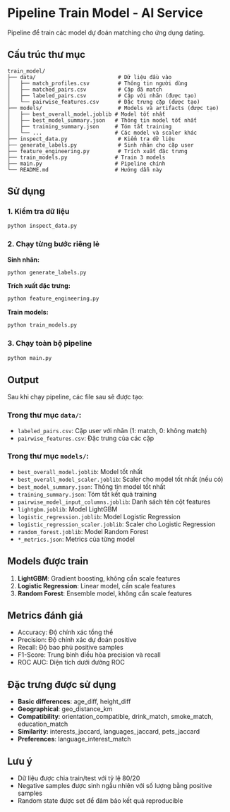 # Pipeline Train Model - AI Service

Pipeline để train các model dự đoán matching cho ứng dụng dating.

## Cấu trúc thư mục

```
train_model/
├── data/                          # Dữ liệu đầu vào
│   ├── match_profiles.csv         # Thông tin người dùng
│   ├── matched_pairs.csv          # Cặp đã match
│   ├── labeled_pairs.csv          # Cặp với nhãn (được tạo)
│   └── pairwise_features.csv      # Đặc trưng cặp (được tạo)
├── models/                        # Models và artifacts (được tạo)
│   ├── best_overall_model.joblib # Model tốt nhất
│   ├── best_model_summary.json   # Thông tin model tốt nhất
│   ├── training_summary.json     # Tóm tắt training
│   └── ...                       # Các model và scaler khác
├── inspect_data.py                # Kiểm tra dữ liệu
├── generate_labels.py             # Sinh nhãn cho cặp user
├── feature_engineering.py         # Trích xuất đặc trưng
├── train_models.py               # Train 3 models
├── main.py                       # Pipeline chính
└── README.md                     # Hướng dẫn này
```

## Sử dụng

### 1. Kiểm tra dữ liệu
```bash
python inspect_data.py
```

### 2. Chạy từng bước riêng lẻ

**Sinh nhãn:**
```bash
python generate_labels.py
```

**Trích xuất đặc trưng:**
```bash
python feature_engineering.py
```

**Train models:**
```bash
python train_models.py
```

### 3. Chạy toàn bộ pipeline
```bash
python main.py
```

## Output

Sau khi chạy pipeline, các file sau sẽ được tạo:

### Trong thư mục `data/`:
- `labeled_pairs.csv`: Cặp user với nhãn (1: match, 0: không match)
- `pairwise_features.csv`: Đặc trưng của các cặp

### Trong thư mục `models/`:
- `best_overall_model.joblib`: Model tốt nhất
- `best_overall_model_scaler.joblib`: Scaler cho model tốt nhất (nếu có)
- `best_model_summary.json`: Thông tin model tốt nhất
- `training_summary.json`: Tóm tắt kết quả training
- `pairwise_model_input_columns.joblib`: Danh sách tên cột features
- `lightgbm.joblib`: Model LightGBM
- `logistic_regression.joblib`: Model Logistic Regression  
- `logistic_regression_scaler.joblib`: Scaler cho Logistic Regression
- `random_forest.joblib`: Model Random Forest
- `*_metrics.json`: Metrics của từng model

## Models được train

1. **LightGBM**: Gradient boosting, không cần scale features
2. **Logistic Regression**: Linear model, cần scale features
3. **Random Forest**: Ensemble model, không cần scale features

## Metrics đánh giá

- Accuracy: Độ chính xác tổng thể
- Precision: Độ chính xác dự đoán positive
- Recall: Độ bao phủ positive samples
- F1-Score: Trung bình điều hòa precision và recall
- ROC AUC: Diện tích dưới đường ROC

## Đặc trưng được sử dụng

- **Basic differences**: age_diff, height_diff
- **Geographical**: geo_distance_km
- **Compatibility**: orientation_compatible, drink_match, smoke_match, education_match
- **Similarity**: interests_jaccard, languages_jaccard, pets_jaccard
- **Preferences**: language_interest_match

## Lưu ý

- Dữ liệu được chia train/test với tỷ lệ 80/20
- Negative samples được sinh ngẫu nhiên với số lượng bằng positive samples
- Random state được set để đảm bảo kết quả reproducible 